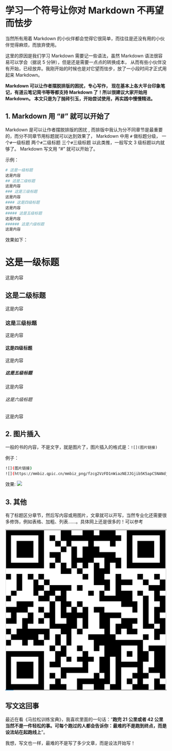 # 学习一个符号让你对 Markdown 不再望而怯步

当然所有用着 Markdown 的小伙伴都会觉得它很简单，而往往是还没有用的小伙伴觉得麻烦，而放弃使用。

这里的原因是我们学习 Markdown 需要记一些语法，虽然 Markdown 语法很容易可以学会（据说 5 分钟），但是还是需要一点点的转换成本， 从而有些小伙伴没有开始，已经放弃。我刚开始的时候也是对它望而怯步，放了一小段时间才正式用起来 Markdown。

**Markdown 可以让作者摆脱排版的困扰，专心写作， 现在基本上各大平台印象笔记，有道云笔记简书等等都支持 Markdown 了！所以很建议大家开始用 Markdown。 本文只是为了抛砖引玉，开始尝试使用，再实践中慢慢精进。**

## 1. Markdown 用 “#” 就可以开始了

Markdown 是可以让作者摆脱排版的困扰 , 而排版中我认为分不同章节是最重要的，而分不同章节用标题就可以达到效果了， Markdown 中用 `#` 做标题分级， 一个`#`一级标题 两个`#`二级标题 三个`#`三级标题 以此类推，一般写文 3 级标题以内就够了。 Markdown 写文用 “#” 就可以开始了。

示例：

``` bash
# 这是一级标题
这是内容
## 这是二级标题
这是内容
### 这是三级标题
这是内容
#### 这是四级标题
这是内容
##### 这是五级标题
这是内容
###### 这是六级标题
这是内容
```

效果如下：
# 这是一级标题
这是内容
## 这是二级标题
这是内容
### 这是三级标题
这是内容
#### 这是四级标题
这是内容
##### 这是五级标题
这是内容
###### 这是六级标题
这是内容

## 2. 图片插入

一般的书的内容，不是文字，就是图片了，图片插入的格式是：`![](图片链接)`

例子：

``` bash
![](图片链接)
![](https://mmbiz.qpic.cn/mmbiz_png/fzcg2VzFD1nWiazNEJJGjib5K5apC5NANdjGMvmNo2NKKm6jUGYs4vjdOP93pv6YpjnHiar4BicOzJbwYkF4kIW2DQ/0?wx_fmt=png)
```

效果:
![](https://mmbiz.qpic.cn/mmbiz_png/fzcg2VzFD1nWiazNEJJGjib5K5apC5NANdjGMvmNo2NKKm6jUGYs4vjdOP93pv6YpjnHiar4BicOzJbwYkF4kIW2DQ/0?wx_fmt=png)

## 3. 其他

有了标题区分章节，然后写内容或用图片，文章就可以开写，当然专业化还需要很多修饰，例如表格、加粗、列表……。具体网上还是很多的！可以参考

![](images/2019-09-11-08-24-16.png)


## 写文这回事

最近在看《马拉松训练宝典》，我喜欢里面的一句话：“**跑完 21 公里或者 42 公里当然不是一件轻松的事。可每个跑过的人都会告诉你：最难的不是跑到终点，而是设法站在起跑线上**”。

我想，写文也一样，最难的不是写了多少文章，而是设法开始写！
